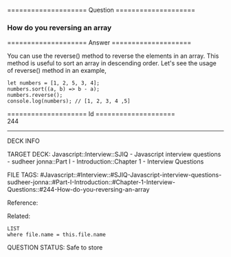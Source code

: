 ==================== Question ====================  

### How do you reversing an array  

==================== Answer ====================  

You can use the reverse() method to reverse the elements in an array. This method is useful to sort an array in descending order. Let's see the usage of reverse() method in an example,

<!-- codeblock-start -->
<pre><code class="hljs language-javascript"><span class="hljs-keyword">let</span> numbers = [<span class="hljs-number">1</span>, <span class="hljs-number">2</span>, <span class="hljs-number">5</span>, <span class="hljs-number">3</span>, <span class="hljs-number">4</span>];
numbers.<span class="hljs-title function_">sort</span>(<span class="hljs-function">(<span class="hljs-params">a, b</span>) =></span> b - a);
numbers.<span class="hljs-title function_">reverse</span>();
<span class="hljs-variable language_">console</span>.<span class="hljs-title function_">log</span>(numbers); <span class="hljs-comment">// [1, 2, 3, 4 ,5]</span>
</code></pre>
<!-- codeblock-end -->

==================== Id ====================  
244

---

DECK INFO

TARGET DECK: Javascript::Interview::SJIQ - Javascript interview questions - sudheer jonna::Part I - Introduction::Chapter 1 - Interview Questions

FILE TAGS: #Javascript::#Interview::#SJIQ-Javascript-interview-questions-sudheer-jonna::#Part-I-Introduction::#Chapter-1-Interview-Questions::#244-How-do-you-reversing-an-array

Reference:

Related:

```dataview
LIST
where file.name = this.file.name
```

QUESTION STATUS: Safe to store
